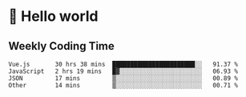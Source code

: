 # 🍻 Hello world

## Weekly Coding Time
<!--START_SECTION:waka-->

```text
Vue.js       30 hrs 38 mins  ███████████████████████░░   91.37 %
JavaScript   2 hrs 19 mins   █▓░░░░░░░░░░░░░░░░░░░░░░░   06.93 %
JSON         17 mins         ▒░░░░░░░░░░░░░░░░░░░░░░░░   00.89 %
Other        14 mins         ▒░░░░░░░░░░░░░░░░░░░░░░░░   00.71 %
```

<!--END_SECTION:waka-->
